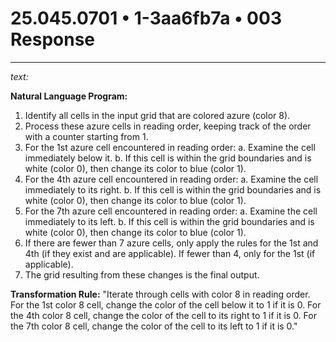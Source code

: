 # 25.045.0701 • 1-3aa6fb7a • 003 Response

---

*text:*

**Natural Language Program:**

1.  Identify all cells in the input grid that are colored azure (color 8).
2.  Process these azure cells in reading order, keeping track of the order with a counter starting from 1.
3.  For the 1st azure cell encountered in reading order:
    a. Examine the cell immediately below it.
    b. If this cell is within the grid boundaries and is white (color 0), then change its color to blue (color 1).
4.  For the 4th azure cell encountered in reading order:
    a. Examine the cell immediately to its right.
    b. If this cell is within the grid boundaries and is white (color 0), then change its color to blue (color 1).
5.  For the 7th azure cell encountered in reading order:
    a. Examine the cell immediately to its left.
    b. If this cell is within the grid boundaries and is white (color 0), then change its color to blue (color 1).
6.  If there are fewer than 7 azure cells, only apply the rules for the 1st and 4th (if they exist and are applicable). If fewer than 4, only for the 1st (if applicable).
7.  The grid resulting from these changes is the final output.

**Transformation Rule:** "Iterate through cells with color 8 in reading order. For the 1st color 8 cell, change the color of the cell below it to 1 if it is 0. For the 4th color 8 cell, change the color of the cell to its right to 1 if it is 0. For the 7th color 8 cell, change the color of the cell to its left to 1 if it is 0."
